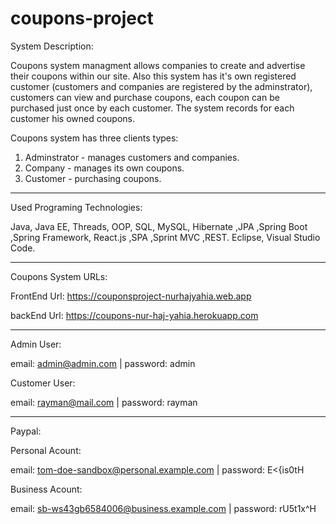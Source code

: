 # coupons-project

System Description:

Coupons system managment allows companies to create and advertise their coupons within our site. Also this system has it's own registered customer (customers and companies are registered by the adminstrator), customers can view and purchase coupons, each coupon can be purchased just once by each customer. 
The system records for each customer his owned coupons.

Coupons system has three clients types:
1. Adminstrator - manages customers and companies.
2. Company - manages its own coupons.
3. Customer - purchasing coupons.

----------------------------------------------------------------------------

Used Programing Technologies:

Java, Java EE, Threads, OOP, SQL, MySQL, Hibernate ,JPA ,Spring Boot ,Spring Framework, React.js ,SPA ,Sprint MVC ,REST.
Eclipse, Visual Studio Code.

-----------------------------------------------------------------------------

Coupons System URLs:

FrontEnd Url: https://couponsproject-nurhajyahia.web.app

backEnd Url: https://coupons-nur-haj-yahia.herokuapp.com

-----------------------------------------------------------------------------

Admin User:

email: admin@admin.com  |  password: admin

Customer User:

email: rayman@mail.com  |  password: rayman

-----------------------------------------------------------------------------

Paypal:

Personal Acount:

email: tom-doe-sandbox@personal.example.com | password: E<{is0tH

Business Acount:

email: sb-ws43gb6584006@business.example.com  |  password: rU5t1x^H
